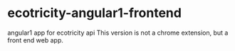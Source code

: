 # ecotricity-angular1-frontend
angular1 app for ecotricity api
This version is not a chrome extension, but a front end web app.
